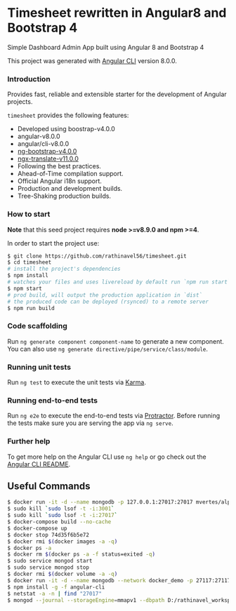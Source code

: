 # Timesheet rewritten in Angular8 and Bootstrap 4

Simple Dashboard Admin App built using Angular 8 and Bootstrap 4

This project was generated with [Angular CLI](https://github.com/angular/angular-cli) version 8.0.0.

### Introduction

Provides fast, reliable and extensible starter for the development of Angular projects.

`timesheet` provides the following features:

*   Developed using boostrap-v4.0.0
*   angular-v8.0.0
*   angular/cli-v8.0.0
*   [ng-bootstrap-v4.0.0](https://github.com/ng-bootstrap/)
*   [ngx-translate-v11.0.0](https://github.com/ngx-translate)
*   Following the best practices.
*   Ahead-of-Time compilation support.
*   Official Angular i18n support.
*   Production and development builds.
*   Tree-Shaking production builds.

### How to start

**Note** that this seed project requires **node >=v8.9.0 and npm >=4**.

In order to start the project use:

```bash
$ git clone https://github.com/rathinavel56/timesheet.git
$ cd timesheet
# install the project's dependencies
$ npm install
# watches your files and uses livereload by default run `npm run start` for a dev server. Navigate to `http://localhost:4200/`. The app will automatically reload if you change any of the source files.
$ npm start
# prod build, will output the production application in `dist`
# the produced code can be deployed (rsynced) to a remote server
$ npm run build
```

### Code scaffolding

Run `ng generate component component-name` to generate a new component. You can also use `ng generate directive/pipe/service/class/module`.

### Running unit tests

Run `ng test` to execute the unit tests via [Karma](https://karma-runner.github.io).

### Running end-to-end tests

Run `ng e2e` to execute the end-to-end tests via [Protractor](http://www.protractortest.org/).
Before running the tests make sure you are serving the app via `ng serve`.

### Further help

To get more help on the Angular CLI use `ng help` or go check out the [Angular CLI README](https://github.com/angular/angular-cli/blob/master/README.md).


## Useful Commands
```bash
$ docker run -it -d --name mongodb -p 127.0.0.1:27017:27017 mvertes/alpine-mongo
$ sudo kill `sudo lsof -t -i:3001`
$ sudo kill `sudo lsof -t -i:27017`
$ docker-compose build --no-cache
$ docker-compose up
$ docker stop 74d35f6b5e72
$ docker rmi $(docker images -a -q)
$ docker ps -a
$ docker rm $(docker ps -a -f status=exited -q)
$ sudo service mongod start
$ sudo service mongod stop
$ docker rmi $(docker volume -a -q)
$ docker run -it -d --name mongodb --network docker_demo -p 27117:27117 -v mongodata:/data/db mvertes/alpine-mongo --port 27117
$ npm install -g -f angular-cli
$ netstat -a -n | find "27017"
$ mongod --journal --storageEngine=mmapv1 --dbpath D:/rathinavel_workspace/db
```